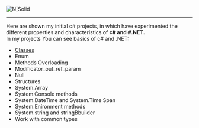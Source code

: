 
![N|Solid](https://4.bp.blogspot.com/-v4s6ro7xOCc/V1_p8_-DiNI/AAAAAAAAB4w/XOCHIoxLeU0b5jUZVQ8AMED3jT1hwPs9gCLcB/s500/what%2Bis%2Bc-sharp%2Bprogramming.png)

----
Here are shown my initial c# projects, in which have experimented the different properties and characteristics of **c# and #.NET.**  
In my projects You can see basics of c# and .NET:

  - [Classes]
  - Enum
  - Methods Overloading
  - Modificator_out_ref_param
  - Null
  - Structures
  - System.Array
  - System.Console methods
  - System.DateTime and System.Time Span
  - System.Enironment methods
  - System.string and stringBbuilder
  - Work with common types





[Classes]: <https://github.com/shtigran/C_sharp-projects/tree/master/Classes>
